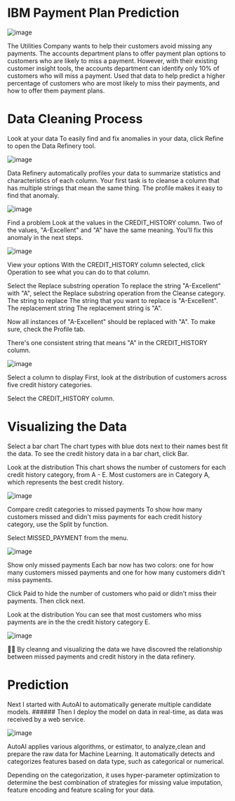 # IBM Payment Plan Prediction

![image](https://github.com/tanjadaa/IBM-Prediction/blob/main/Pictures/IBM%20Cloud%20Pak.png)

The Utilities Company wants to help their customers avoid missing any payments. The accounts department plans to offer payment plan options to customers who are likely to miss a payment. However, with their existing customer insight tools, the accounts department can identify only 10% of customers who will miss a payment.  Used that data to help predict a higher percentage of customers who are most likely to miss their payments, and how to offer them payment plans.

# Data Cleaning Process

Look at your data
To easily find and fix anomalies in your data, click Refine to open the Data Refinery tool. 

![image](https://github.com/tanjadaa/IBM-Prediction/blob/main/Pictures/dataset.png)

Data Refinery automatically profiles your data to summarize statistics and characteristics of each column. Your first task is to cleanse a column that has multiple strings that mean the same thing. The profile makes it easy to find that anomaly. 

![image](https://github.com/tanjadaa/IBM-Prediction/blob/main/Pictures/finding%20duplicates.png)

Find a problem
Look at the values in the CREDIT_HISTORY column. Two of the values, "A-Excellent" and "A" have the same meaning. You'll fix this anomaly in the next steps. 

![image](https://github.com/tanjadaa/IBM-Prediction/blob/main/Pictures/replace%20substring.png)


View your options
With the CREDIT_HISTORY column selected, click Operation to see what you can do to that column. 



Select the Replace substring operation
To replace the string "A-Excellent" with "A", select the Replace substring operation from the Cleanse category. 
The string to replace
The string that you want to replace is "A-Excellent".
The replacement string
The replacement string is "A". 

Now all instances of "A-Excellent" should be replaced with "A". To make sure, check the Profile tab. 

There's one consistent string that means "A" in the CREDIT_HISTORY column. 

![image](https://github.com/tanjadaa/IBM-Prediction/blob/main/Pictures/removed%20duplicates.png)

Select a column to display
First, look at the distribution of customers across five credit history categories. 

Select the CREDIT_HISTORY column. 

# Visualizing the Data
Select a bar chart
The chart types with blue dots next to their names best fit the data. To see the credit history data in a bar chart, click Bar. 

Look at the distribution
This chart shows the number of customers for each credit history category, from A - E. Most customers are in Category A, which represents the best credit history. 

![image](https://github.com/tanjadaa/IBM-Prediction/blob/main/Pictures/credit%20history%20bar%20chart.png)

Compare credit categories to missed payments
To show how many customers missed and didn't miss payments for each credit history category, use the Split by function. 

Select MISSED_PAYMENT from the menu. 

![image](https://github.com/tanjadaa/IBM-Prediction/blob/main/Pictures/split%20by%20missed%20payments.png)

Show only missed payments
Each bar now has two colors: one for how many customers missed payments and one for how many customers didn't miss payments. 

Click Paid to hide the number of customers who paid or didn't miss their payments. Then click next. 

Look at the distribution
You can see that most customers who miss payments are in the the credit history category E. 

![image](https://github.com/tanjadaa/IBM-Prediction/blob/main/Pictures/category%20E%20highest.png)

🙌🏻  By cleanng and visualizing the data we have discovred the relationship between missed payments and credit history in the data refinery.

# Prediction

Next I started with AutoAI to automatically generate multiple candidate models. ###### Then I deploy the model on data in real-time, as data was received by a web service.

![image](https://github.com/tanjadaa/IBM-Prediction/blob/main/Pictures/RM%20full.png)

AutoAI applies various algorithms, or estimator, to analyze,clean and prepare the raw data for Machine Learning. It automatically detects and categorizes features based on data type, such as categorical or numerical. 

Depending on the categorization, it uses hyper-parameter optimization to determine the best combination of strategies for missing value imputation, feature encoding and feature scaling for your data.
